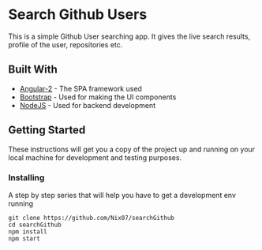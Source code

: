 # Search Github Users
This is a simple Github User searching app. It gives the live search results, profile of the user, repositories etc. 

## Built With

* [Angular-2](https://angular.io/) - The SPA framework used
* [Bootstrap](http://getbootstrap.com/) - Used for making the UI components
* [NodeJS](https://nodejs.org/en/) - Used for backend development

## Getting Started
These instructions will get you a copy of the project up and running on your local machine for development and testing purposes.

### Installing
A step by step series that will help you have to get a development env running
```
git clone https://github.com/Nix07/searchGithub
cd searchGithub
npm install
npm start
```
